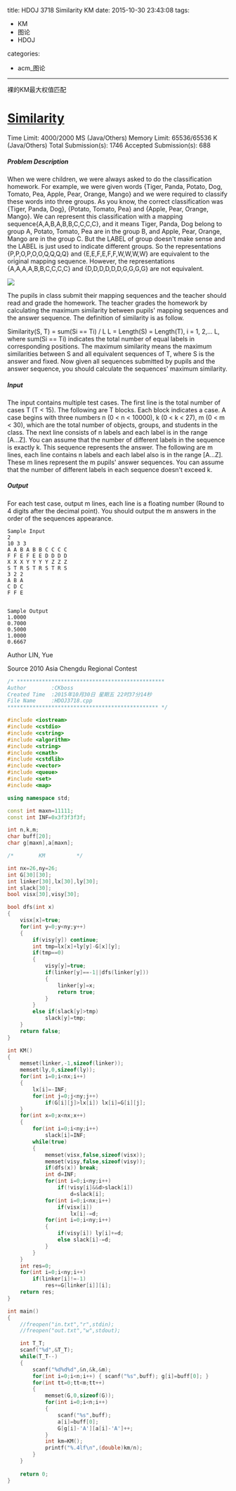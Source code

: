 title: HDOJ 3718 Similarity KM
date: 2015-10-30 23:43:08
tags:
- KM
- 图论
- HDOJ

categories:
- acm_图论

---

裸的KM最大权值匹配

# [Similarity](http://acm.hdu.edu.cn/showproblem.php?pid=3718)

Time Limit: 4000/2000 MS (Java/Others)    Memory Limit: 65536/65536 K (Java/Others)
Total Submission(s): 1746    Accepted Submission(s): 688


##### Problem Description
When we were children, we were always asked to do the classification homework. For example, we were given words {Tiger, Panda, Potato, Dog, Tomato, Pea, Apple, Pear, Orange, Mango} and we were required to classify these words into three groups. As you know, the correct classification was {Tiger, Panda, Dog}, {Potato, Tomato, Pea} and {Apple, Pear, Orange, Mango}. We can represent this classification with a mapping sequence{A,A,B,A,B,B,C,C,C,C}, and it means Tiger, Panda, Dog belong to group A, Potato, Tomato, Pea are in the group B, and Apple, Pear, Orange, Mango are in the group C.
But the LABEL of group doesn't make sense and the LABEL is just used to indicate different groups. So the representations {P,P,O,P,O,O,Q,Q,Q,Q} and {E,E,F,E,F,F,W,W,W,W} are equivalent to the original mapping sequence. However, the representations {A,A,A,A,B,B,C,C,C,C} and
{D,D,D,D,D,D,G,G,G,G} are not equivalent.

![](http://acm.hdu.edu.cn/data/images/3718-1.jpg)


The pupils in class submit their mapping sequences and the teacher should read and grade the homework. The teacher grades the homework by calculating the maximum similarity between pupils' mapping sequences and the answer sequence. The definition of similarity is as follow. 

Similarity(S, T) = sum(Si == Ti) / L 
L = Length(S) = Length(T), i = 1, 2,... L,
where sum(Si == Ti) indicates the total number of equal labels in corresponding positions. The maximum similarity means the maximum similarities between S and all equivalent sequences of T, where S is the answer and fixed. Now given all sequences submitted by pupils and the answer sequence, you should calculate the sequences' maximum similarity.
 

##### Input
The input contains multiple test cases. The first line is the total number of cases T (T < 15). The following are T blocks. Each block indicates a case. A case begins with three numbers n (0 < n < 10000), k (0 < k < 27), m (0 < m < 30), which are the total number of objects, groups, and students in the class. The next line consists of n labels and each label is in the range [A...Z]. You can assume that the number of different labels in the sequence is exactly k. This sequence represents the answer. The following are m lines, each line contains n labels and each label also is in the range [A...Z]. These m lines represent the m pupils' answer sequences. You can assume that the number of different labels in each sequence doesn't exceed k.
 

##### Output
For each test case, output m lines, each line is a floating number (Round to 4 digits after the decimal point). You should output the m answers in the order of the sequences appearance.

```
Sample Input
2
10 3 3
A A B A B B C C C C
F F E F E E D D D D
X X X Y Y Y Y Z Z Z
S T R S T R S T R S
3 2 2
A B A
C D C
F F E
 

Sample Output
1.0000
0.7000
0.5000
1.0000
0.6667
```

Author
LIN, Yue
 

Source
2010 Asia Chengdu Regional Contest

<!--more-->

```cpp
/* ***********************************************
Author        :CKboss
Created Time  :2015年10月30日 星期五 22时37分14秒
File Name     :HDOJ3718.cpp
************************************************ */

#include <iostream>
#include <cstdio>
#include <cstring>
#include <algorithm>
#include <string>
#include <cmath>
#include <cstdlib>
#include <vector>
#include <queue>
#include <set>
#include <map>

using namespace std;

const int maxn=11111;
const int INF=0x3f3f3f3f;

int n,k,m;
char buff[20];
char g[maxn],a[maxn];

/*        KM          */

int nx=26,ny=26;
int G[30][30];
int linker[30],lx[30],ly[30];
int slack[30];
bool visx[30],visy[30];

bool dfs(int x)
{
    visx[x]=true;
    for(int y=0;y<ny;y++)
    {
        if(visy[y]) continue;
        int tmp=lx[x]+ly[y]-G[x][y];
        if(tmp==0)
        {
            visy[y]=true;
            if(linker[y]==-1||dfs(linker[y]))
            {
                linker[y]=x;
                return true;
            }
        }
        else if(slack[y]>tmp)
            slack[y]=tmp;
    }
    return false;
}

int KM()
{
    memset(linker,-1,sizeof(linker));
    memset(ly,0,sizeof(ly));
    for(int i=0;i<nx;i++)
    {
        lx[i]=-INF;
        for(int j=0;j<ny;j++)
            if(G[i][j]>lx[i]) lx[i]=G[i][j];
    }
    for(int x=0;x<nx;x++)
    {
        for(int i=0;i<ny;i++)
            slack[i]=INF;
        while(true)
        {
            memset(visx,false,sizeof(visx));
            memset(visy,false,sizeof(visy));
            if(dfs(x)) break;
            int d=INF;
            for(int i=0;i<ny;i++)
                if(!visy[i]&&d>slack[i])
                    d=slack[i];
            for(int i=0;i<nx;i++)
                if(visx[i])
                    lx[i]-=d;
            for(int i=0;i<ny;i++)
            {
                if(visy[i]) ly[i]+=d;
                else slack[i]-=d;
            }
        }
    }
    int res=0;
    for(int i=0;i<ny;i++)
        if(linker[i]!=-1)
            res+=G[linker[i]][i];
    return res;
}

int main()
{
    //freopen("in.txt","r",stdin);
    //freopen("out.txt","w",stdout);

    int T_T;
    scanf("%d",&T_T);
    while(T_T--)
    {
        scanf("%d%d%d",&n,&k,&m);
        for(int i=0;i<n;i++) { scanf("%s",buff); g[i]=buff[0]; }
        for(int tt=0;tt<m;tt++)
        {
            memset(G,0,sizeof(G));
            for(int i=0;i<n;i++) 
            { 
                scanf("%s",buff); 
                a[i]=buff[0]; 
                G[g[i]-'A'][a[i]-'A']++;
            }
            int km=KM();
            printf("%.4lf\n",(double)km/n);
        }
    }
    
    return 0;
}
```


